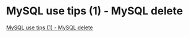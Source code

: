 # MySQL use tips (1) - MySQL delete
[MySQL use tips (1) - MySQL delete](https://aiwithcloud.com/2022/09/19/mysql_use_tips_1___mysql_delete/)
